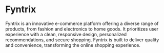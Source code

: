 # Fyntrix
Fyntrix is an innovative e-commerce platform offering a diverse range of products, from fashion and electronics to home goods. It prioritizes user experience with a clean, responsive design, personalized recommendations, and secure shopping. Fyntrix is built to deliver quality and convenience, transforming the online shopping experience.

